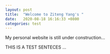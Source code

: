 ```yaml
---
layout: post
title:  "Welcome to Ziteng Yang's "
date:   2020-08-18 16:16:33 +0800
categories: test
---
```


My personal website is still under construction...



THIS IS A TEST SENTECES ...
